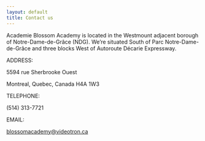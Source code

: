 ```yaml
---
layout: default
title: Contact us
---
```

Academie Blossom Academy is located in the Westmount adjacent borough of Notre-Dame-de-Grâce (NDG). We’re situated South of Parc Notre-Dame-de-Grâce and three blocks West of Autoroute Décarie Expressway.

ADDRESS:

5594 rue Sherbrooke Ouest

Montreal, Quebec, Canada  H4A 1W3

TELEPHONE: 

(514) 313-7721

EMAIL:

blossomacademy@videotron.ca
